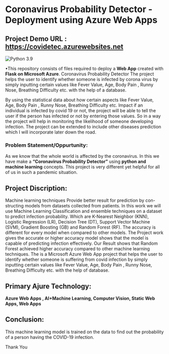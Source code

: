 # Coronavirus Probability Detector - Deployment using Azure Web Apps
## Project Demo URL : https://covidetec.azurewebsites.net

![Python 3.9](https://img.shields.io/badge/python-3.9-blue) 

•This repository consists of files required to deploy a **Web App** created with **Flask on Microsoft Azure**. Coronavirus Probability Detector The project helps the user to identify whether someone is infected by corona virus by simply inputting certain values like Fever Value, Age, Body Pain , Runny Nose, Breathing Difficulty etc. with the help of a database.

By using the statistical data about how certain aspects like Fever Value, Age, Body Pain , Runny Nose, Breathing Difficulty etc. Impact if an individual is infected by covid 19 or not, the project will be able to tell the user if the person has infected or not by entering those values. So in a way the project will help in monitoring the likelihood of someone developing infection. The project can be extended to include other diseases prediction which I will incorporate later down the road.

### Problem Statement/Oppurtunity:
 As we know that the whole world is affected by the coronavirus. In this we have make a **“Coronavirus Probability Detector”** using **python and machine learning** concepts. This project is very different yet helpful for all of us in such a pandemic situation.

## Project Discription:
 Machine learning techniques Provide better result for prediction by con- structing models from datasets collected from patients. In this work we will use Machine Learning Classification and ensemble techniques on a dataset to predict infection probability. Which are K-Nearest Neighbor (KNN), Logistic Regression (LR), Decision Tree (DT), Support Vector Machine (SVM), Gradient Boosting (GB) and Random Forest (RF). The accuracy is different for every model when compared to other models. The Project work gives the accurate or higher accuracy model shows that the model is capable of predicting infection effectively. Our Result shows that Random Forest achieved higher accuracy compared to other machine learning techniques. The is a Microsoft Azure Web App project that helps the user to identify whether someone is suffering from covid infection by simply inputting certain values like Fever Value, Age, Body Pain , Runny Nose, Breathing Difficulty etc. with the help of database.

## Primary Ajure Technology:
**Azure Web Apps , AI+Machine Learning, Computer Vision, Static Web Apps, Web Apps**

## Conclusion:
This machine learning model is trained on the data to find out the probability of a person having the COVID-19 infection.

Thank You
